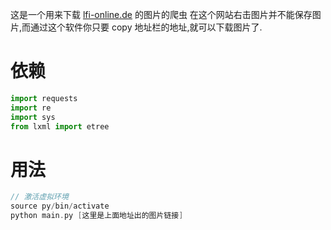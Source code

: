 这是一个用来下载 [lfi-online.de](https://lfi-online.de/ceemes/en/gallery/mastershots/info.html) 的图片的爬虫
在这个网站右击图片并不能保存图片,而通过这个软件你只要 copy 地址栏的地址,就可以下载图片了.

# 依赖
```py
import requests
import re
import sys
from lxml import etree
```
# 用法
```c++
// 激活虚拟环境
source py/bin/activate
python main.py [这里是上面地址出的图片链接]
```